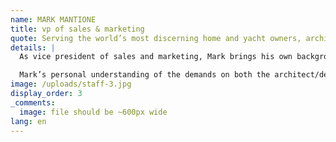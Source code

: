 ```yaml
---
name: MARK MANTIONE
title: vp of sales & marketing
quote: Serving the world’s most discerning home and yacht owners, architects and builders is an art.  Merritt is a family of fine artisans.
details: |
  As vice president of sales and marketing, Mark brings his own background as a luxury residential builder and as an entrepreneur to his role of expanding awareness and opportunities for Merritt.  A master networker and relationship builder, Mark has built a powerful contact database of designers, architects, general contractors, and owner's representatives both domestically and internationally.

  Mark’s personal understanding of the demands on both the architect/designer side, as well as on the millworking team, enable him to be both connector and problem solver at the critical stage of project inception. He knows no limits to ensuring that both client and company are served and that all expectations are exceeded. He sees his role not solely as sales and marketing but one that always keeps the entire project cycle in focus. 
image: /uploads/staff-3.jpg
display_order: 3
_comments:
  image: file should be ~600px wide
lang: en
---
```


